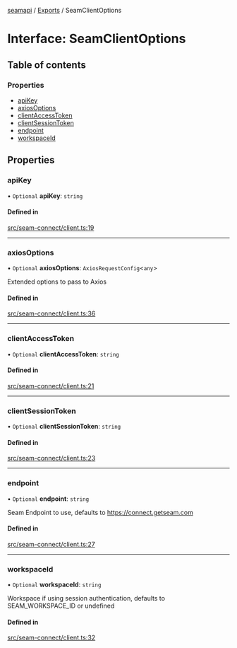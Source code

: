 [seamapi](../README.md) / [Exports](../modules.md) / SeamClientOptions

# Interface: SeamClientOptions

## Table of contents

### Properties

- [apiKey](SeamClientOptions.md#apikey)
- [axiosOptions](SeamClientOptions.md#axiosoptions)
- [clientAccessToken](SeamClientOptions.md#clientaccesstoken)
- [clientSessionToken](SeamClientOptions.md#clientsessiontoken)
- [endpoint](SeamClientOptions.md#endpoint)
- [workspaceId](SeamClientOptions.md#workspaceid)

## Properties

### apiKey

• `Optional` **apiKey**: `string`

#### Defined in

[src/seam-connect/client.ts:19](https://github.com/seamapi/javascript/blob/main/src/seam-connect/client.ts#L19)

___

### axiosOptions

• `Optional` **axiosOptions**: `AxiosRequestConfig`<`any`\>

Extended options to pass to Axios

#### Defined in

[src/seam-connect/client.ts:36](https://github.com/seamapi/javascript/blob/main/src/seam-connect/client.ts#L36)

___

### clientAccessToken

• `Optional` **clientAccessToken**: `string`

#### Defined in

[src/seam-connect/client.ts:21](https://github.com/seamapi/javascript/blob/main/src/seam-connect/client.ts#L21)

___

### clientSessionToken

• `Optional` **clientSessionToken**: `string`

#### Defined in

[src/seam-connect/client.ts:23](https://github.com/seamapi/javascript/blob/main/src/seam-connect/client.ts#L23)

___

### endpoint

• `Optional` **endpoint**: `string`

Seam Endpoint to use, defaults to https://connect.getseam.com

#### Defined in

[src/seam-connect/client.ts:27](https://github.com/seamapi/javascript/blob/main/src/seam-connect/client.ts#L27)

___

### workspaceId

• `Optional` **workspaceId**: `string`

Workspace if using session authentication, defaults to SEAM_WORKSPACE_ID
or undefined

#### Defined in

[src/seam-connect/client.ts:32](https://github.com/seamapi/javascript/blob/main/src/seam-connect/client.ts#L32)
